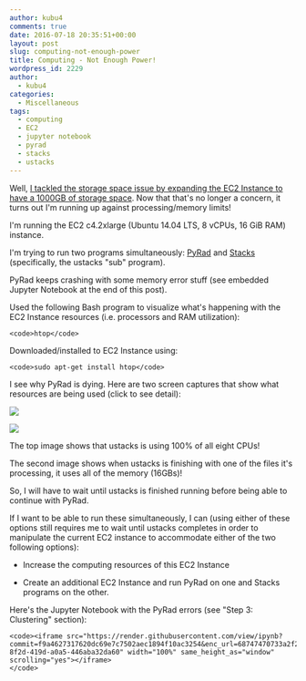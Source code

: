 ```yaml
---
author: kubu4
comments: true
date: 2016-07-18 20:35:51+00:00
layout: post
slug: computing-not-enough-power
title: Computing - Not Enough Power!
wordpress_id: 2229
author:
  - kubu4
categories:
  - Miscellaneous
tags:
  - computing
  - EC2
  - jupyter notebook
  - pyrad
  - stacks
  - ustacks
---
```


Well, [I tackled the storage space issue by expanding the EC2 Instance to have a 1000GB of storage space](2016/07/17/computing-amazon-ec2-instance-out-of-space.html). Now that that's no longer a concern, it turns out I'm running up against processing/memory limits!

I'm running the EC2 c4.2xlarge (Ubuntu 14.04 LTS, 8 vCPUs, 16 GiB RAM) instance.

I'm trying to run two programs simultaneously: [PyRad](https://dereneaton.com/software/pyrad/) and [Stacks](http://catchenlab.life.illinois.edu/stacks/) (specifically, the ustacks "sub" program).

PyRad keeps crashing with some memory error stuff (see embedded Jupyter Notebook at the end of this post).

Used the following Bash program to visualize what's happening with the EC2 Instance resources (i.e. processors and RAM utilization):


    
    <code>htop</code>



Downloaded/installed to EC2 Instance using:


    
    <code>sudo apt-get install htop</code>





I see why PyRad is dying. Here are two screen captures that show what resources are being used (click to see detail):



[![](https://eagle.fish.washington.edu/Arabidopsis/20160718_ec2_ustacks_cpus.png)](http://eagle.fish.washington.edu/Arabidopsis/20160718_ec2_ustacks_cpus.png)



[![](https://eagle.fish.washington.edu/Arabidopsis/20160718_ec2_ustacks_mem.png)](http://eagle.fish.washington.edu/Arabidopsis/20160718_ec2_ustacks_mem.png)





The top image shows that ustacks is using 100% of all eight CPUs!

The second image shows when ustacks is finishing with one of the files it's processing, it uses all of the memory (16GBs)!

So, I will have to wait until ustacks is finished running before being able to continue with PyRad.

If I want to be able to run these simultaneously, I can (using either of these options still requires me to wait until ustacks completes in order to manipulate the current EC2 instance to accommodate either of the two following options):





  * Increase the computing resources of this EC2 Instance



  * Create an additional EC2 Instance and run PyRad on one and Stacks programs on the other.








Here's the Jupyter Notebook with the PyRad errors (see "Step 3: Clustering" section):


    
    <code><iframe src="https://render.githubusercontent.com/view/ipynb?commit=f9a4627317620dc69e7c7502aec1894f10ac3254&enc_url=68747470733a2f2f7261772e67697468756275736572636f6e74656e742e636f6d2f73723332302f4c6162446f63732f663961343632373331373632306463363965376337353032616563313839346631306163333235342f6a7570797465725f6e62732f73616d2f32303136303731355f6563325f6f6c795f6762735f70797261642e6970796e62&nwo=sr320%2FLabDocs&path=jupyter_nbs%2Fsam%2F20160715_ec2_oly_gbs_pyrad.ipynb&repository_id=13746500#a22d1ce9-8f2d-419d-a0a5-446aba32da60" width="100%" same_height_as="window" scrolling="yes"></iframe>
    </code>
